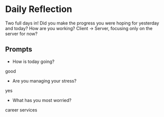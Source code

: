 # Daily Reflection
Two full days in! Did you make the progress you were hoping for yesterday and today? How are you working? Client -> Server, focusing only on the server for now?  

## Prompts
- How is today going? 

good

- Are you managing your stress?

 yes

- What has you most worried? 

career services